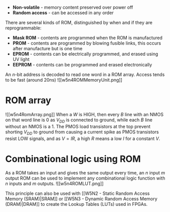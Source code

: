 - **Non-volatile** - memory content preserved over power off
- **Random access** - can be accessed in any order

There are several kinds of ROM, distinguished by when and if they are reprogrammable:
- **Mask ROM** - contents are programmed when the ROM is manufactured
- **PROM** - contents are programmed by blowing fusible links, this occurs after manufacture but is one time
- **EPROM** - contents can be electrically programmed, and erased using UV light
- **EEPROM** - contents can be programmed and erased electronically

An $n$-bit address is decoded to read one word in a ROM array.
Access tends to be fast (around 20ns)
![[w5n4ROMMemoryUnit.png]]

# ROM array
![[w5n4RomArray.png]]
When a $W$ is HIGH, then every $B$ line with an NMOS on that word line is 0 as $V_{DD}$ is connected to ground, while each $B$ line without an NMOS is a 1. The PMOS load transistors at the top prevent shorting $V_{DD}$ to ground from causing a current spike as PMOS transistors resist LOW signals, and as $V=IR$, a high $R$ means a low $I$ for a constant $V$.

# Combinational logic using ROM
As a ROM takes an input and gives the same output every time, an $n$ input $m$ output ROM can be used to implement any combinational logic function with $n$ inputs and $m$ outputs.
![[w5n4ROMLUT.png]]

This principle can also be used with [[W5N2 - Static Random Access Memory (SRAM)|SRAM]] or [[W5N3 - Dynamic Random Access Memory (DRAM)|DRAM]] to create the Lookup Tables (LUTs) used in FPGAs.
